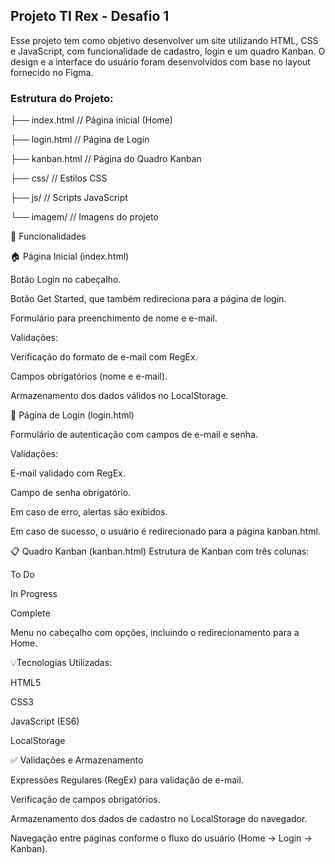 ## Projeto TI Rex - Desafio 1

Esse projeto tem como objetivo desenvolver um site utilizando HTML, CSS e JavaScript, com funcionalidade de cadastro, login e um quadro Kanban. O design e a interface do usuário foram desenvolvidos com base no layout fornecido no Figma.

### Estrutura do Projeto:

├── index.html           // Página inicial (Home)

├── login.html           // Página de Login

├── kanban.html          // Página do Quadro Kanban

├── css/                 // Estilos CSS

├── js/                  // Scripts JavaScript

└── imagem/              // Imagens do projeto

🔹 Funcionalidades

🏠 Página Inicial (index.html)

Botão Login no cabeçalho.

Botão Get Started, que também redireciona para a página de login.

Formulário para preenchimento de nome e e-mail.

Validações:

Verificação do formato de e-mail com RegEx.

Campos obrigatórios (nome e e-mail).

Armazenamento dos dados válidos no LocalStorage.

🔐 Página de Login (login.html)

Formulário de autenticação com campos de e-mail e senha.

Validações:

E-mail validado com RegEx.

Campo de senha obrigatório.

Em caso de erro, alertas são exibidos.

Em caso de sucesso, o usuário é redirecionado para a página kanban.html.

📋 Quadro Kanban (kanban.html)
Estrutura de Kanban com três colunas:

To Do

In Progress

Complete

Menu no cabeçalho com opções, incluindo o redirecionamento para a Home.

💡Tecnologias Utilizadas:

HTML5

CSS3

JavaScript (ES6)

LocalStorage

✅ Validações e Armazenamento

Expressões Regulares (RegEx) para validação de e-mail.

Verificação de campos obrigatórios.

Armazenamento dos dados de cadastro no LocalStorage do navegador.

Navegação entre páginas conforme o fluxo do usuário (Home → Login → Kanban).
  
